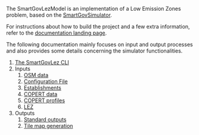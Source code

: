 The SmartGovLezModel is an implementation of a Low Emission Zones problem, based on the [SmartGovSimulator](https://github.com/smartgov-liris/SmartGovSimulator).

For instructions about how to build the project and a few extra information, refer to the [documentation landing page](../README.md).

The following documentation mainly focuses on input and output processes and also provides some details concerning the simulator functionalities.

1. [The SmartGovLez CLI](The-SmartGovLez-CLI.md)
1. Inputs
   1. [OSM data](inputs/OSM-Data.md)
   1. [Configuration File](inputs/Configuration-File.md)
   1. [Establishments](inputs/Establishments.md)
   1. [COPERT data](inputs/COPERT-Data.md)
   1. [COPERT profiles](inputs/COPERT-Profiles.md)
   1. [LEZ](inputs/lez.md)
1. Outputs
   1. [Standard outputs](outputs/Standard-Outputs.md)
   1. [Tile map generation](outputs/Tile-Map-Generation.md)
